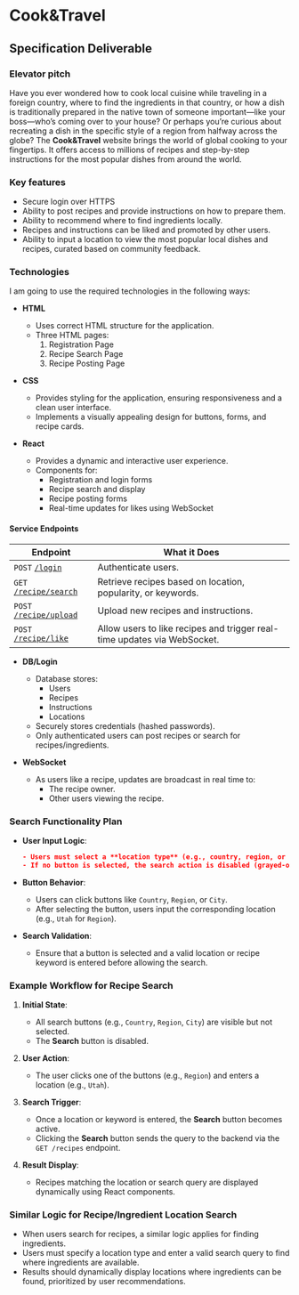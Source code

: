 # Cook&Travel
## Specification Deliverable
### Elevator pitch
Have you ever wondered how to cook local cuisine while traveling in a foreign country, where to find the ingredients in that country, or how a dish is traditionally prepared in the native town of someone important—like your boss—who’s coming over to your house? Or perhaps you’re curious about recreating a dish in the specific style of a region from halfway across the globe? The **Cook&Travel**  website brings the world of global cooking to your fingertips. It offers access to millions of recipes and step-by-step instructions for the most popular dishes from around the world.

### Key features
- Secure login over HTTPS
- Ability to post recipes and provide instructions on how to prepare them.
- Ability to recommend where to find ingredients locally.
- Recipes and instructions can be liked and promoted by other users.
- Ability to input a location to view the most popular local dishes and recipes, curated based on community feedback.

### Technologies

I am going to use the required technologies in the following ways:

- **HTML**  
  - Uses correct HTML structure for the application.  
  - Three HTML pages:  
    1. Registration Page  
    2. Recipe Search Page  
    3. Recipe Posting Page  

- **CSS**  
  - Provides styling for the application, ensuring responsiveness and a clean user interface.  
  - Implements a visually appealing design for buttons, forms, and recipe cards.  

- **React**  
  - Provides a dynamic and interactive user experience.  
  - Components for:
    - Registration and login forms  
    - Recipe search and display  
    - Recipe posting forms  
    - Real-time updates for likes using WebSocket  

#### **Service Endpoints**

| **Endpoint**                           | **What it Does**                                                                 |
| -------------------------------------- | --------------------------------------------------------------------------------- |
| `POST` [`/login`](#login)              | Authenticate users.                                                              |
| `GET` [`/recipe/search`](#recipesearch)| Retrieve recipes based on location, popularity, or keywords.                     |
| `POST` [`/recipe/upload`](#recipeupload)| Upload new recipes and instructions.                                             |
| `POST` [`/recipe/like`](#recipelike)   | Allow users to like recipes and trigger real-time updates via WebSocket.         |


- **DB/Login**  
  - Database stores:  
    - Users  
    - Recipes  
    - Instructions  
    - Locations  
  - Securely stores credentials (hashed passwords).  
  - Only authenticated users can post recipes or search for recipes/ingredients.  

- **WebSocket**  
  - As users like a recipe, updates are broadcast in real time to:  
    - The recipe owner.  
    - Other users viewing the recipe.  

### Search Functionality Plan

- **User Input Logic**:
  ```json 
  - Users must select a **location type** (e.g., country, region, or city) before searching.  
  - If no button is selected, the search action is disabled (grayed-out button or error message).
  ```

- **Button Behavior**:  
  - Users can click buttons like `Country`, `Region`, or `City`.  
  - After selecting the button, users input the corresponding location (e.g., `Utah` for `Region`).  

- **Search Validation**:  
  - Ensure that a button is selected and a valid location or recipe keyword is entered before allowing the search.  

### Example Workflow for Recipe Search

1. **Initial State**:  
   - All search buttons (e.g., `Country`, `Region`, `City`) are visible but not selected.  
   - The **Search** button is disabled.

2. **User Action**:  
   - The user clicks one of the buttons (e.g., `Region`) and enters a location (e.g., `Utah`).  

3. **Search Trigger**:  
   - Once a location or keyword is entered, the **Search** button becomes active.  
   - Clicking the **Search** button sends the query to the backend via the `GET /recipes` endpoint.

4. **Result Display**:  
   - Recipes matching the location or search query are displayed dynamically using React components.  

### Similar Logic for Recipe/Ingredient Location Search

- When users search for recipes, a similar logic applies for finding ingredients.  
- Users must specify a location type and enter a valid search query to find where ingredients are available.  
- Results should dynamically display locations where ingredients can be found, prioritized by user recommendations.



